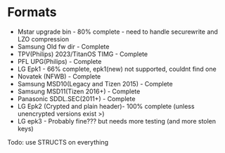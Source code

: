 # Formats
- Mstar upgrade bin - 80% complete - need to handle securewrite and LZO compression
- Samsung Old fw dir - Complete
- TPV(Philips) 2023/TitanOS TIMG - Complete
- PFL UPG(Philips) - Complete
- LG Epk1 - 66% complete, epk1(new) not supported, couldnt find one
- Novatek (NFWB) - Complete
- Samsung MSD10(Legacy and Tizen 2015) - Complete
- Samsung MSD11(Tizen 2016+) - Complete
- Panasonic SDDL.SEC(2011+) - Complete
- LG Epk2 (Crypted and plain header)- 100% complete (unless unencrypted versions exist  >)
- LG epk3 - Probably fine??? but needs more testing     (and more stolen keys)

Todo: use STRUCTS on everything